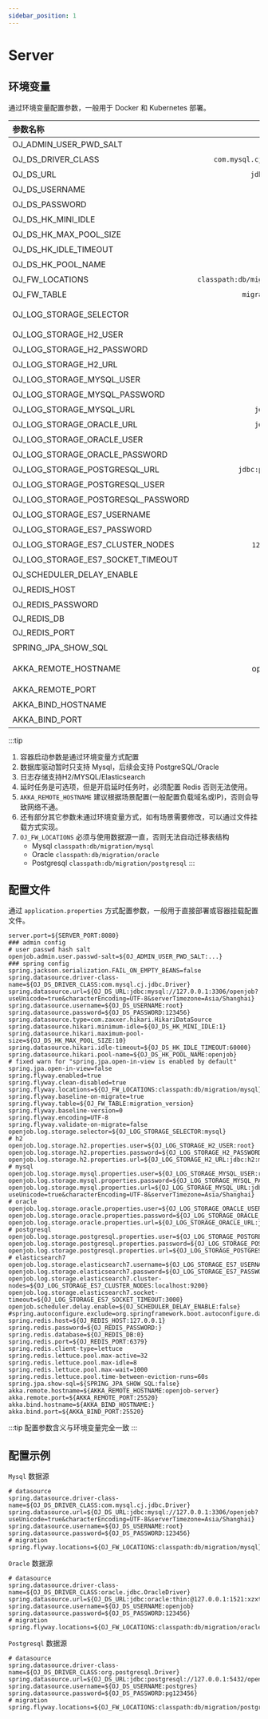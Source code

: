 ```yaml
---
sidebar_position: 1
---
```


# Server

## 环境变量

通过环境变量配置参数，一般用于 Docker 和 Kubernetes 部署。

| 参数名称    |                                                                                                      默认值 | 描述  |
|:----------|---------------------------------------------------------------------------------------------------------:|:--:|
| OJ_ADMIN_USER_PWD_SALT | ... | 加密盐 |
| OJ_DS_DRIVER_CLASS | `com.mysql.cj.jdbc.Driver`| 数据库驱动，默认MYSQL |
| OJ_DS_URL | `jdbc:mysql:....` | 数据库 URL 地址 |
| OJ_DS_USERNAME | root | 数据库账号 |
| OJ_DS_PASSWORD | 123456 | 数据库密码 |
| OJ_DS_HK_MINI_IDLE | 1 | 连接池最小空闲数 |
| OJ_DS_HK_MAX_POOL_SIZE | 10| 连接池最大数 |
| OJ_DS_HK_IDLE_TIMEOUT | 60000 | 连接池空闲超时 |
| OJ_DS_HK_POOL_NAME | openjob | 连接池名称 |
| OJ_FW_LOCATIONS | `classpath:db/migration/mysql` | 表结构迁移文件，默认MYSQL |
| OJ_FW_TABLE | `migration_version` | 表结构迁移历史记录表名 |
| OJ_LOG_STORAGE_SELECTOR | mysql | 日志存储类型，mysql/oracle/postgresql/elasticsearch7 |
| OJ_LOG_STORAGE_H2_USER | root| H2 日志存储，数据库账号  |
| OJ_LOG_STORAGE_H2_PASSWORD | 123456 | H2 日志存储，数据库密码 |
| OJ_LOG_STORAGE_H2_URL | `jdbc:h2:...`| H2 日志存储，数据库 URL |
| OJ_LOG_STORAGE_MYSQL_USER | root| Mysql 日志存储，数据库账号 |
| OJ_LOG_STORAGE_MYSQL_PASSWORD | 123456 | Mysql 日志存储，数据库密码 |
| OJ_LOG_STORAGE_MYSQL_URL | `jdbc:mysql:...` | Mysql 日志存储，数据库 URL |
| OJ_LOG_STORAGE_ORACLE_URL |`jdbc:oracle...` | Oracle 数据库地址|
| OJ_LOG_STORAGE_ORACLE_USER |openjob | Oracle 用户|
| OJ_LOG_STORAGE_ORACLE_PASSWORD | 123456| Oracle 密码|
| OJ_LOG_STORAGE_POSTGRESQL_URL | `jdbc:postgresql...` | Postgresql 数据库地址|
| OJ_LOG_STORAGE_POSTGRESQL_USER | postgres | Postgresql 用户 |
| OJ_LOG_STORAGE_POSTGRESQL_PASSWORD | pg123456 | Postgresql 密码 |
| OJ_LOG_STORAGE_ES7_USERNAME | - | Elasticsearch 账号 |
| OJ_LOG_STORAGE_ES7_PASSWORD | - | Elasticsearch 密码 |
| OJ_LOG_STORAGE_ES7_CLUSTER_NODES | `127.0.0.1：9200` | Elasticsearch 集群地址，多个逗号隔离 |
| OJ_LOG_STORAGE_ES7_SOCKET_TIMEOUT | 3000 | Elasticsearch 超时时间，单位毫秒|
| OJ_SCHEDULER_DELAY_ENABLE | false | 延时任务，开启状态，默认 false |
| OJ_REDIS_HOST | `127.0.0.1` | Redis 地址 |
| OJ_REDIS_PASSWORD | - | Redis 密码，默认空 |
| OJ_REDIS_DB  | 0 | Redis db |
| OJ_REDIS_PORT | 6379 | Redis 端口号 |
| SPRING_JPA_SHOW_SQL  | false | SQL 打印状态，默认关闭 |
| AKKA_REMOTE_HOSTNAME  | openjob-server | 服务远程连接地址，客户端连接使用支持域名和IP |
| AKKA_REMOTE_PORT  | 25520 | 远程连接端口 |
| AKKA_BIND_HOSTNAME  | 本机IP | Server 节点启动地址 |
| AKKA_BIND_PORT  | 25520 | Server 节点启动端口 |

:::tip
1. 容器启动参数是通过环境变量方式配置
2. 数据库驱动暂时只支持 Mysql，后续会支持 PostgreSQL/Oracle
3. 日志存储支持H2/MYSQL/Elasticsearch
4. 延时任务是可选项，但是开启延时任务时，必须配置 Redis 否则无法使用。
5. `AKKA_REMOTE_HOSTNAME` 建议根据场景配置(一般配置负载域名或IP)，否则会导致网络不通。
6. 还有部分其它参数未通过环境变量方式，如有场景需要修改，可以通过文件挂载方式实现。
7. `OJ_FW_LOCATIONS` 必须与使用数据源一直，否则无法自动迁移表结构
    - Mysql `classpath:db/migration/mysql`
    - Oracle `classpath:db/migration/oracle`
    - Postgresql `classpath:db/migration/postgresql`
:::

## 配置文件

通过 `application.properties` 方式配置参数，一般用于直接部署或容器挂载配置文件。

```shell
server.port=${SERVER_PORT:8080}
### admin config
# user passwd hash salt
openjob.admin.user.passwd-salt=${OJ_ADMIN_USER_PWD_SALT:...}
### spring config
spring.jackson.serialization.FAIL_ON_EMPTY_BEANS=false
spring.datasource.driver-class-name=${OJ_DS_DRIVER_CLASS:com.mysql.cj.jdbc.Driver}
spring.datasource.url=${OJ_DS_URL:jdbc:mysql://127.0.0.1:3306/openjob?useUnicode=true&characterEncoding=UTF-8&serverTimezone=Asia/Shanghai}
spring.datasource.username=${OJ_DS_USERNAME:root}
spring.datasource.password=${OJ_DS_PASSWORD:123456}
spring.datasource.type=com.zaxxer.hikari.HikariDataSource
spring.datasource.hikari.minimum-idle=${OJ_DS_HK_MINI_IDLE:1}
spring.datasource.hikari.maximum-pool-size=${OJ_DS_HK_MAX_POOL_SIZE:10}
spring.datasource.hikari.idle-timeout=${OJ_DS_HK_IDLE_TIMEOUT:60000}
spring.datasource.hikari.pool-name=${OJ_DS_HK_POOL_NAME:openjob}
# fixed warn for "spring.jpa.open-in-view is enabled by default"
spring.jpa.open-in-view=false
spring.flyway.enabled=true
spring.flyway.clean-disabled=true
spring.flyway.locations=${OJ_FW_LOCATIONS:classpath:db/migration/mysql}
spring.flyway.baseline-on-migrate=true
spring.flyway.table=${OJ_FW_TABLE:migration_version}
spring.flyway.baseline-version=0
spring.flyway.encoding=UTF-8
spring.flyway.validate-on-migrate=false
openjob.log.storage.selector=${OJ_LOG_STORAGE_SELECTOR:mysql}
# h2
openjob.log.storage.h2.properties.user=${OJ_LOG_STORAGE_H2_USER:root}
openjob.log.storage.h2.properties.password=${OJ_LOG_STORAGE_H2_PASSWORD:123456}
openjob.log.storage.h2.properties.url=${OJ_LOG_STORAGE_H2_URL:jdbc:h2:mem:openjob;AUTO_RECONNECT=TRUE;MODE=MySQL;DB_CLOSE_DELAY=-1;DATABASE_TO_UPPER=false;WRITE_DELAY=0;}
# mysql
openjob.log.storage.mysql.properties.user=${OJ_LOG_STORAGE_MYSQL_USER:root}
openjob.log.storage.mysql.properties.password=${OJ_LOG_STORAGE_MYSQL_PASSWORD:123456}
openjob.log.storage.mysql.properties.url=${OJ_LOG_STORAGE_MYSQL_URL:jdbc:mysql://127.0.0.1:3306/openjob?useUnicode=true&characterEncoding=UTF-8&serverTimezone=Asia/Shanghai}
# oracle
openjob.log.storage.oracle.properties.user=${OJ_LOG_STORAGE_ORACLE_USER:openjob}
openjob.log.storage.oracle.properties.password=${OJ_LOG_STORAGE_ORACLE_PASSWORD:123456}
openjob.log.storage.oracle.properties.url=${OJ_LOG_STORAGE_ORACLE_URL:jdbc:oracle:thin:@127.0.0.1:1521:openjob}
# postgresql
openjob.log.storage.postgresql.properties.user=${OJ_LOG_STORAGE_POSTGRESQL_USER:postgres}
openjob.log.storage.postgresql.properties.password=${OJ_LOG_STORAGE_POSTGRESQL_PASSWORD:pg123456}
openjob.log.storage.postgresql.properties.url=${OJ_LOG_STORAGE_POSTGRESQL_URL:jdbc:postgresql://127.0.0.1:5432/openjob}
# elasticsearch7
openjob.log.storage.elasticsearch7.username=${OJ_LOG_STORAGE_ES7_USERNAME:}
openjob.log.storage.elasticsearch7.password=${OJ_LOG_STORAGE_ES7_PASSWORD:}
openjob.log.storage.elasticsearch7.cluster-nodes=${OJ_LOG_STORAGE_ES7_CLUSTER_NODES:localhost:9200}
openjob.log.storage.elasticsearch7.socket-timeout=${OJ_LOG_STORAGE_ES7_SOCKET_TIMEOUT:3000}
openjob.scheduler.delay.enable=${OJ_SCHEDULER_DELAY_ENABLE:false}
#spring.autoconfigure.exclude=org.springframework.boot.autoconfigure.data.redis.RedisAutoConfiguration
spring.redis.host=${OJ_REDIS_HOST:127.0.0.1}
spring.redis.password=${OJ_REDIS_PASSWORD:}
spring.redis.database=${OJ_REDIS_DB:0}
spring.redis.port=${OJ_REDIS_PORT:6379}
spring.redis.client-type=lettuce
spring.redis.lettuce.pool.max-active=32
spring.redis.lettuce.pool.max-idle=8
spring.redis.lettuce.pool.max-wait=1000
spring.redis.lettuce.pool.time-between-eviction-runs=60s
spring.jpa.show-sql=${SPRING_JPA_SHOW_SQL:false}
akka.remote.hostname=${AKKA_REMOTE_HOSTNAME:openjob-server}
akka.remote.port=${AKKA_REMOTE_PORT:25520}
akka.bind.hostname=${AKKA_BIND_HOSTNAME:}
akka.bind.port=${AKKA_BIND_PORT:25520}
```

:::tip
配置参数含义与环境变量完全一致
:::

## 配置示例

`Mysql` 数据源
```shell
# datasource
spring.datasource.driver-class-name=${OJ_DS_DRIVER_CLASS:com.mysql.cj.jdbc.Driver}
spring.datasource.url=${OJ_DS_URL:jdbc:mysql://127.0.0.1:3306/openjob?useUnicode=true&characterEncoding=UTF-8&serverTimezone=Asia/Shanghai}
spring.datasource.username=${OJ_DS_USERNAME:root}
spring.datasource.password=${OJ_DS_PASSWORD:123456}
# migration
spring.flyway.locations=${OJ_FW_LOCATIONS:classpath:db/migration/mysql}
```

`Oracle` 数据源
```shell
# datasource
spring.datasource.driver-class-name=${OJ_DS_DRIVER_CLASS:oracle.jdbc.OracleDriver}
spring.datasource.url=${OJ_DS_URL:jdbc:oracle:thin:@127.0.0.1:1521:xzxt}
spring.datasource.username=${OJ_DS_USERNAME:openjob}
spring.datasource.password=${OJ_DS_PASSWORD:123456}
# migration
spring.flyway.locations=${OJ_FW_LOCATIONS:classpath:db/migration/oracle}
```

`Postgresql` 数据源
```shell
# datasource
spring.datasource.driver-class-name=${OJ_DS_DRIVER_CLASS:org.postgresql.Driver}
spring.datasource.url=${OJ_DS_URL:jdbc:postgresql://127.0.0.1:5432/openjob}
spring.datasource.username=${OJ_DS_USERNAME:postgres}
spring.datasource.password=${OJ_DS_PASSWORD:pg123456}
# migration
spring.flyway.locations=${OJ_FW_LOCATIONS:classpath:db/migration/postgresql}
```